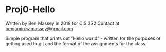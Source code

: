 # Proj0-Hello

Written by Ben Massey in 2018 for CIS 322
Contact at benjamin.w.massey@gmail.com

Simple program that prints out "Hello world" - written for the
purposes of getting used to git and the format of the assignments
for the class.
